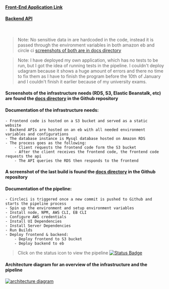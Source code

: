 #### [Front-End Application Link](http://fwd-forntend-circleci.s3-website-us-east-1.amazonaws.com/)
#### [Backend API](http://schedule-generator-dev.eba-2bpt2qey.us-east-1.elasticbeanstalk.com/)


<br>

> Note: No sensitive data in are hardcoded in the code, instead it is passed through the environment variables in both amazon eb and circle ci [screenshots of both are in docs directory](https://github.com/hossamhamzahm/fwd-last-project/tree/main/docs)

> Note: I have deployed my own application, which has no tests to be run, but I got the idea of running tests in the pipeline. I couldn't deploy udagram because it shows a huge amount of errors and there no time to fix them as I have to finish the program before the 10th of January and I couldn't finish it earlier because of my university exams.


#### Screenshots of the infrastructure needs (RDS, S3, Elastic Beanstalk, etc) are found the [docs directory](https://github.com/hossamhamzahm/fwd-last-project/tree/main/docs) in the Github repository


#### Documentation of the infrastructure needs:
    - Frontend code is hosted on a S3 bucket and served as a static website
    - Backend APIs are hosted on an eb with all needed environment variables and configurations
    - The database instance is Mysql database hosted on Amazon RDS
    - The process goes as the following:
        - Client requests the frontend code form the S3 bucket 
        - After the client receives the frontend code, the frontend code requests the api
        - The API queries the RDS then responds to the frontend


#### A screenshot of the last build is found the [docs directory](https://github.com/hossamhamzahm/fwd-last-project/tree/main/docs) in the Github repository 


#### Documentation of the pipeline:
    - Circleci is triggered once a new commit is pushed to Github and starts the pipeline process
    - Spin up the environment and setup environment variables
    - Install node, NPM, AWS CLI, EB CLI
    - Configure AWS credentials
    - Install UI Dependencies
    - Install Server Dependencies
    - Run Builds
    - Deploy frontend & backend:
        - Deploy frontend to S3 bucket
        - Deploy backend to eb


> Click on the status icon to view the pipeline
[![Status Badge](https://circleci.com/gh/hossamhamzahm/fwd-circleci-training.svg?style=svg)](https://app.circleci.com/pipelines/github/hossamhamzahm/fwd-circleci-training/13/workflows/78d52ac1-94a7-452e-940f-9f1b37cfa125/jobs/13)


#### Architecture diagram for an overview of the infrastructure and the pipeline
[![architecture diagram](https://raw.githubusercontent.com/hossamhamzahm/fwd-last-project/main/docs/architecture_diagram.png)]() 